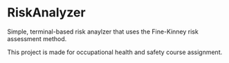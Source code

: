 # RiskAnalyzer
Simple, terminal-based risk anaylzer that uses the Fine-Kinney risk assessment method.

This project is made for occupational health and safety course assignment.
